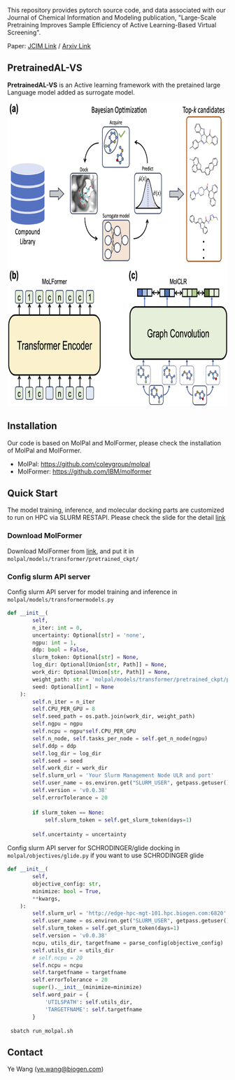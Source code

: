 

This repository provides pytorch source code, and data associated with our Journal of Chemical Information and Modeling publication, "Large-Scale Pretraining Improves Sample Efficiency of Active Learning-Based Virtual Screening".

Paper: [JCIM Link](https://pubs.acs.org/doi/10.1021/acs.jcim.3c01938) / [Arxiv Link](https://arxiv.org/abs/2309.11687)

## PretrainedAL-VS

**PretrainedAL-VS** is an Active learning framework with the pretained large Language model added as surrogate model.

<center>

<div align=center><img width="768.5" height="695" src="https://github.com/molecularinformatics/PretrainedAL-VS/blob/90ed9f9b2981385d3794684d579f29848e916240/assets/fig.png"/></div>
</center>  


## Installation 

Our code is based on MolPal and MolFormer, please check the installation of MolPal and MolFormer.

* MolPal: https://github.com/coleygroup/molpal
* MolFormer:  https://github.com/IBM/molformer


## Quick Start

The model training, inference, and molecular docking parts are customized to run on HPC via SLURM RESTAPI. Please check the slide for the detail [link](https://docs.google.com/presentation/d/1Hg2poYb1eFRWk5aNHCY-awUyPc3_GFr2/edit?usp=sharing&ouid=113885279755421323328&rtpof=true&sd=true)

### Download MolFormer 
Download MolFormer from [link](https://ibm.ent.box.com/v/MoLFormer-data), and put it in `molpal/models/transformer/pretrained_ckpt/`
### Config slurm API server 

Config slurm API server for model training and inference in `molpal/models/transformermodels.py`
```python 
def __init__(
        self,
        n_iter: int = 0,
        uncertainty: Optional[str] = 'none',
        ngpu: int = 1,
        ddp: bool = False,
        slurm_token: Optional[str] = None,
        log_dir: Optional[Union[str, Path]] = None,
        work_dir: Optional[Union[str, Path]] = None,
        weight_path: str = 'molpal/models/transformer/pretrained_ckpt/pretrained_weights.ckpt',
        seed: Optional[int] = None 
    ):  
        self.n_iter = n_iter
        self.CPU_PER_GPU = 8
        self.seed_path = os.path.join(work_dir, weight_path)
        self.ngpu = ngpu
        self.ncpu = ngpu*self.CPU_PER_GPU
        self.n_node, self.tasks_per_node = self.get_n_node(ngpu)
        self.ddp = ddp
        self.log_dir = log_dir
        self.seed = seed
        self.work_dir = work_dir
        self.slurm_url = 'Your Slurm Management Node ULR and port'
        self.user_name = os.environ.get("SLURM_USER", getpass.getuser())
        self.version = 'v0.0.38'
        self.errorTolerance = 20
        
        if slurm_token == None:
            self.slurm_token = self.get_slurm_token(days=1)

        self.uncertainty = uncertainty

```
Config slurm API server for SCHRODINGER/glide docking in `molpal/objectives/glide.py` if you want to use SCHRODINGER glide
```python
def __init__(
        self,
        objective_config: str,
        minimize: bool = True,
        **kwargs,
    ): 
        self.slurm_url = 'http://edge-hpc-mgt-101.hpc.biogen.com:6820'
        self.user_name = os.environ.get("SLURM_USER", getpass.getuser())
        self.slurm_token = self.get_slurm_token(days=1)
        self.version = 'v0.0.38'
        ncpu, utils_dir, targetfname = parse_config(objective_config)
        self.utils_dir = utils_dir
        # self.ncpu = 20
        self.ncpu = ncpu
        self.targetfname = targetfname
        self.errorTolerance = 20
        super().__init__(minimize=minimize)
        self.word_pair = {
            'UTILSPATH': self.utils_dir,
            'TARGETFNAME': self.targetfname
        }
```

``` sbatch run_molpal.sh```
## Contact
Ye Wang (ye.wang@biogen.com)


